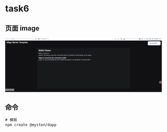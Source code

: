 # task6

## 页面 image

![image](../images/dapp_task6.png)

## 命令

```
# 模板
npm create @mysten/dapp
```
